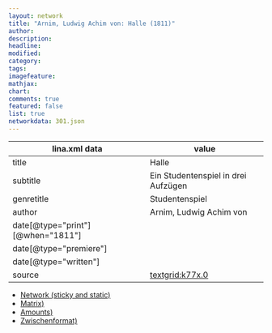 ```yaml
---
layout: network
title: "Arnim, Ludwig Achim von: Halle (1811)"
author:
description:
headline:
modified:
category:
tags:
imagefeature: 
mathjax: 
chart: 
comments: true
featured: false
list: true
networkdata: 301.json
---
```

lina.xml data  | value
------------- | -------------
title|Halle
subtitle|Ein Studentenspiel in drei Aufzügen
genretitle|Studentenspiel
author|Arnim, Ludwig Achim von
date[@type="print"][@when="1811"]|
date[@type="premiere"]|
date[@type="written"]|
source|[textgrid:k77x.0](https://textgridlab.org/1.0/tgcrud-public/rest/textgrid:k77x.0/data)



* [Network (sticky and static)](/linas/network301)
* [Matrix)](/linas/matrix301)
* [Amounts)](/linas/amount301)
* [Zwischenformat)](/linas/lina301 )
